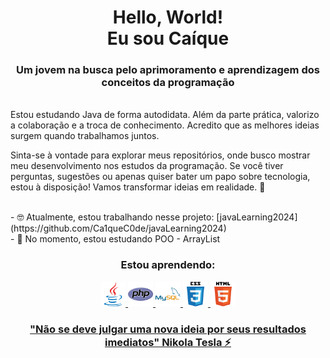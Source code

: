 <h1 align="center">Hello, World!<br>Eu sou Caíque</h1>
<h3 align="center">Um jovem na busca pelo aprimoramento e aprendizagem dos conceitos da programação</h3>

<br>Estou estudando Java de forma autodidata. Além da parte prática, valorizo a colaboração e a troca de conhecimento. Acredito que as melhores ideias surgem quando trabalhamos juntos.

Sinta-se à vontade para explorar meus repositórios, onde busco mostrar meu desenvolvimento nos estudos da programação. Se você tiver perguntas, sugestões ou apenas quiser bater um papo sobre tecnologia, estou à disposição! Vamos transformar ideias em realidade. 🚀</br>

<br>
- 🤓 Atualmente, estou trabalhando nesse projeto: [javaLearning2024] (https://github.com/Ca1queC0de/javaLearning2024)
<br>
- 📑 No momento, estou estudando POO - ArrayList
</br>

<h3 align="center">Estou aprendendo:</h3>
<p align="center">  </a> <a href="https://www.java.com" target="_blank" rel="noreferrer"> <img src="https://raw.githubusercontent.com/devicons/devicon/master/icons/java/java-original.svg" alt="java" width="40" height="40"/> </a> </a> <a href="https://www.php.net" target="_blank" rel="noreferrer"> <img src="https://raw.githubusercontent.com/devicons/devicon/master/icons/php/php-original.svg" alt="php" width="40" height="40"/>  <a href="https://www.mysql.com/" target="_blank" rel="noreferrer"> <img src="https://raw.githubusercontent.com/devicons/devicon/master/icons/mysql/mysql-original-wordmark.svg" alt="mysql" width="40" height="40"/> </a> <a href="https://www.w3schools.com/css/" target="_blank" rel="noreferrer"> <img src="https://raw.githubusercontent.com/devicons/devicon/master/icons/css3/css3-original-wordmark.svg" alt="css3" width="40" height="40"/> </a> <a href="https://www.w3.org/html/" target="_blank" rel="noreferrer"> <img src="https://raw.githubusercontent.com/devicons/devicon/master/icons/html5/html5-original-wordmark.svg" alt="html5" width="40" height="40"/></p>

<h3 align="center">"Não se deve julgar uma nova ideia por seus resultados imediatos" Nikola Tesla ⚡</h3>
